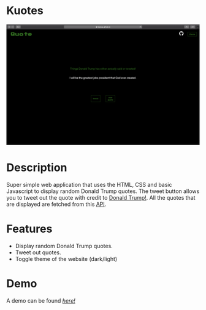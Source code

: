 # Kuotes

![Preview](/images/preview.png)

# Description

Super simple web application that uses the HTML, CSS and basic Javascript to display random Donald Trump quotes. The tweet button allows you to tweet out the quote with credit to 
[Donald Trump!](https://twitter.com/realDonaldTrump). All the quotes that are displayed are fetched from this 
[API](https://whatdoestrumpthink.com/api-docs/index.html).

# Features

- Display random Donald Trump quotes.
- Tweet out quotes.
- Toggle theme of the website (dark/light)

# Demo
A demo can be found 
*[here!](https://bkenza.github.io/kuotes/)*
